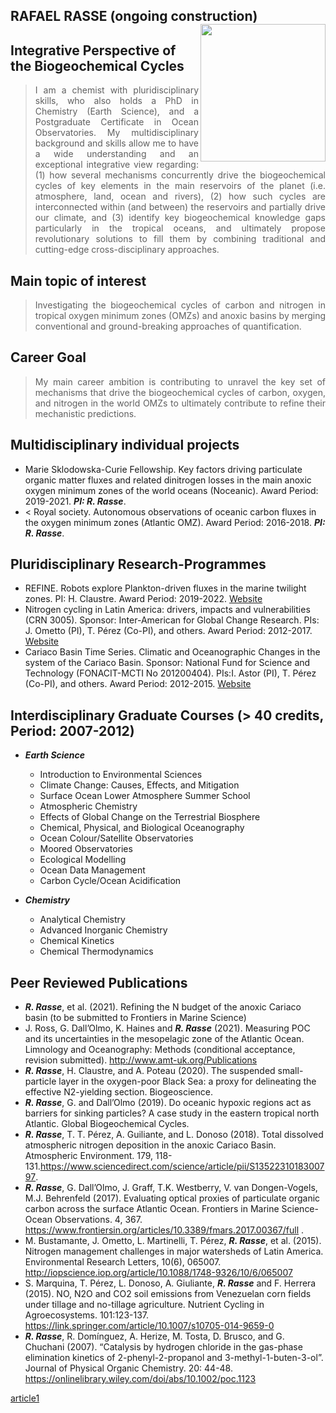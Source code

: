 ##  RAFAEL RASSE (ongoing construction)  <img align="right" src="Foto_Perfil2.jpeg" width="200" height="220">   

## Integrative Perspective of the Biogeochemical Cycles
> <div style="text-align: justify"> I am a chemist with pluridisciplinary skills, who also holds a PhD in Chemistry (Earth Science), and a Postgraduate Certificate in Ocean Observatories. My multidisciplinary background and skills allow me to have a wide understanding and an exceptional integrative view regarding: (1) how several mechanisms concurrently drive the biogeochemical cycles of key elements in the main reservoirs of the planet (i.e. atmosphere, land, ocean and rivers), (2) how such cycles are interconnected within (and between) the reservoirs and partially drive our climate, and (3) identify key biogeochemical knowledge gaps particularly in the tropical oceans, and ultimately propose revolutionary solutions to fill them by combining traditional and cutting-edge cross-disciplinary approaches. </div>

## Main topic of interest 
> <div style="text-align: justify"> Investigating the biogeochemical cycles of carbon and nitrogen in tropical oxygen minimum zones (OMZs) and anoxic basins by merging conventional and ground-breaking approaches of quantification. </div>

## Career Goal
> <div style="text-align: justify"> My main career ambition is contributing to unravel the key set of mechanisms that drive the biogeochemical cycles of carbon, oxygen, and nitrogen in the world OMZs to ultimately contribute to refine their mechanistic predictions. </div>

## Multidisciplinary individual projects 
 - Marie Sklodowska-Curie Fellowship. Key factors driving particulate organic matter fluxes and related dinitrogen losses in the main anoxic oxygen minimum zones of the world oceans (Noceanic). Award Period: 2019-2021. ***PI: R. Rasse***.  
 -  < Royal society. Autonomous observations of oceanic carbon fluxes in the oxygen minimum zones (Atlantic OMZ). Award Period: 2016-2018. ***PI: R. Rasse***. 

## Pluridisciplinary Research-Programmes
 -  REFINE. Robots explore Plankton-driven fluxes in the marine twilight zones. PI: H. Claustre. Award Period: 2019-2022. [Website](https://erc-refine.eu/new/) 
 -  Nitrogen cycling in Latin America: drivers, impacts and vulnerabilities (CRN 3005). Sponsor: Inter-American for Global Change Research. PIs: J. Ometto (PI), T. Pérez (Co-PI), and others. Award Period: 2012-2017. [Website](http://nitrogen.ccst.inpe.br/)  
 -  Cariaco Basin Time Series. Climatic and Oceanographic Changes in the system of the Cariaco Basin. Sponsor: National Fund for Science and Technology (FONACIT-MCTI No 201200404). PIs:I. Astor (PI), T. Pérez (Co-PI), and others. Award Period: 2012-2015. [Website](http://www.imars.usf.edu/cariaco) 

## Interdisciplinary Graduate Courses (> 40 credits, Period: 2007-2012)

 - ***Earth Science*** 
   - Introduction to Environmental Sciences 
   - Climate Change: Causes, Effects, and Mitigation 
   - Surface Ocean Lower Atmosphere Summer School 
   - Atmospheric Chemistry 
   - Effects of Global Change on the Terrestrial Biosphere 
   - Chemical, Physical, and Biological Oceanography 
   - Ocean Colour/Satellite Observatories 
   - Moored Observatories 
   - Ecological Modelling
   - Ocean Data Management 
   - Carbon Cycle/Ocean Acidification
       
  - ***Chemistry***
       - Analytical Chemistry
       - Advanced Inorganic Chemistry 
       - Chemical Kinetics 
       - Chemical Thermodynamics
       
## Peer Reviewed Publications 
 - ***R. Rasse***, et al. (2021). Refining the N budget of the anoxic Cariaco basin (to be submitted to Frontiers in Marine Science)
 - J. Ross, G. Dall’Olmo, K. Haines and ***R. Rasse*** (2021). Measuring POC and its uncertainties in the mesopelagic zone of the Atlantic Ocean. Limnology and Oceanography: Methods (conditional acceptance, revision submitted). http://www.amt-uk.org/Publications  
 - ***R. Rasse***, H. Claustre, and A. Poteau (2020). The suspended small-particle layer in the oxygen-poor Black Sea: a proxy for delineating the effective N2-yielding section. Biogeoscience.
 - ***R. Rasse***, G. and Dall’Olmo (2019). Do oceanic hypoxic regions act as barriers for sinking particles? A case study in the eastern tropical north Atlantic. Global Biogeochemical Cycles.
 - ***R. Rasse***, T. T. Pérez, A. Guiliante, and L. Donoso (2018). Total dissolved atmospheric nitrogen deposition in the anoxic Cariaco Basin. Atmospheric Environment. 179, 118-131.https://www.sciencedirect.com/science/article/pii/S1352231018300797. 
 - ***R. Rasse***, G. Dall’Olmo, J. Graff, T.K. Westberry, V. van Dongen-Vogels, M.J. Behrenfeld (2017). Evaluating optical proxies of particulate organic carbon across the surface Atlantic Ocean. Frontiers in Marine Science-Ocean Observations. 4, 367. https://www.frontiersin.org/articles/10.3389/fmars.2017.00367/full  .
 - M. Bustamante, J. Ometto, L. Martinelli, T. Pérez, ***R. Rasse***, et al. (2015). Nitrogen management challenges in major watersheds of Latin America. Environmental Research Letters, 10(6), 065007. http://iopscience.iop.org/article/10.1088/1748-9326/10/6/065007 
 - S. Marquina, T. Pérez, L. Donoso, A. Giuliante, ***R. Rasse*** and F. Herrera (2015). NO, N2O and CO2 soil emissions from Venezuelan corn fields under tillage and no-tillage agriculture. Nutrient Cycling in Agroecosystems. 101:123-137. https://link.springer.com/article/10.1007/s10705-014-9659-0 
 - ***R.  Rasse***, R. Domínguez, A. Herize, M. Tosta, D.  Brusco, and G. Chuchani (2007). “Catalysis by hydrogen chloride in the gas-phase elimination kinetics of 2-phenyl-2-propanol and 3-methyl-1-buten-3-ol”. Journal of Physical Organic Chemistry. 20: 44-48. https://onlinelibrary.wiley.com/doi/abs/10.1002/poc.1123  









[article1](https://article1)
